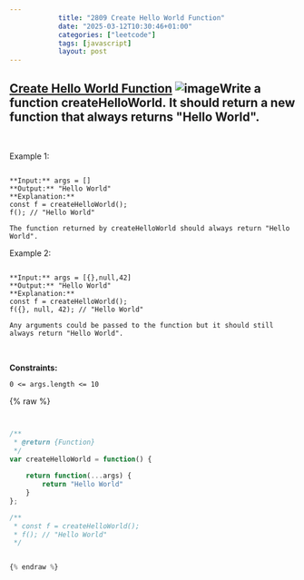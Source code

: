 ```yaml
---
            title: "2809 Create Hello World Function"
            date: "2025-03-12T10:30:46+01:00"
            categories: ["leetcode"]
            tags: [javascript]
            layout: post
---
```

            
## [Create Hello World Function](https://leetcode.com/problems/create-hello-world-function) ![image](https://img.shields.io/badge/Difficulty-Easy-brightgreen)Write a function createHelloWorld. It should return a new function that always returns "Hello World".

 

Example 1:

```

**Input:** args = []
**Output:** "Hello World"
**Explanation:**
const f = createHelloWorld();
f(); // "Hello World"

The function returned by createHelloWorld should always return "Hello World".

```

Example 2:

```

**Input:** args = [{},null,42]
**Output:** "Hello World"
**Explanation:**
const f = createHelloWorld();
f({}, null, 42); // "Hello World"

Any arguments could be passed to the function but it should still always return "Hello World".

```

 

**Constraints:**

	0 <= args.length <= 10

{% raw %}


````javascript


/**
 * @return {Function}
 */
var createHelloWorld = function() {
    
    return function(...args) {
        return "Hello World"
    }
};

/**
 * const f = createHelloWorld();
 * f(); // "Hello World"
 */


{% endraw %}
